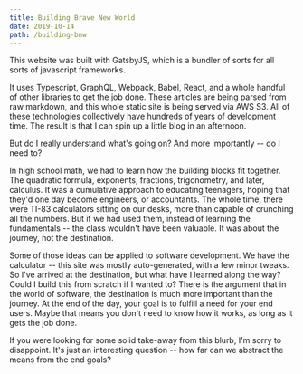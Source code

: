 ```yaml
---
title: Building Brave New World
date: 2019-10-14
path: /building-bnw
---
```

This website was built with GatsbyJS, which is a bundler of sorts for all sorts of javascript frameworks.

It uses Typescript, GraphQL, Webpack, Babel, React, and a whole handful of other libraries to get the job done.  These articles are being parsed from raw markdown, and this whole static site is being served via AWS S3.  All of these technologies collectively have hundreds of years of development time.  The result is that I can spin up a little blog in an afternoon.

But do I really understand what's going on?  And more importantly -- do I need to?

In high school math, we had to learn how the building blocks fit together.  The quadratic formula, exponents, fractions, trigonometry, and later, calculus.  It was a cumulative approach to educating teenagers, hoping that they'd one day become engineers, or accountants.  The whole time, there were TI-83 calculators sitting on our desks, more than capable of crunching all the numbers.  But if we had used them, instead of learning the fundamentals -- the class wouldn't have been valuable.  It was about the journey, not the destination.

Some of those ideas can be applied to software development.  We have the calculator -- this site was mostly auto-generated, with a few minor tweaks.  So I've arrived at the destination, but what have I learned along the way?  Could I build this from scratch if I wanted to?  There is the argument that in the world of software, the destination is much more important than the journey.  At the end of the day, your goal is to fulfill a need for your end users.  Maybe that means you don't need to know how it works, as long as it gets the job done.  

If you were looking for some solid take-away from this blurb, I'm sorry to disappoint.  It's just an interesting question -- how far can we abstract the means from the end goals?


